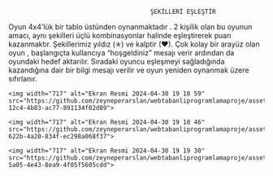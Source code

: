                                            ŞEKİLLERİ EŞLEŞTİR 

  Oyun 4x4’lük bir tablo üstünden oynanmaktadır . 2 kişilik olan bu oyunun amacı, aynı şekilleri üçlü kombinasyonlar halinde eşleştirerek puan kazanmaktır. 
  Şekillerimiz yıldız (✯) ve kalptir (♥). 
  Çok kolay bir arayüz olan oyun , başlangıçta kullancıya “hoşgeldiniz” mesajı verir ardından da oyundaki hedef aktarılır. 
  Sıradaki oyuncu eşleşmeyi sağladığında kazandığına dair bir bilgi mesajı verilir ve oyun yeniden oynanmak üzere sıfırlanır.


    <img width="717" alt="Ekran Resmi 2024-04-30 19 18 59" src="https://github.com/zeyneperarslan/webtabanliprogramlamaproje/assets/120674682/5e4c2a75-12c4-4b83-ac77-891134f02d89">

    <img width="717" alt="Ekran Resmi 2024-04-30 19 18 46" src="https://github.com/zeyneperarslan/webtabanliprogramlamaproje/assets/120674682/a2f95e74-622b-4a20-834f-ec298a068f37">

    <img width="717" alt="Ekran Resmi 2024-04-30 19 19 30" src="https://github.com/zeyneperarslan/webtabanliprogramlamaproje/assets/120674682/82b0df1a-5a05-4e43-8ea9-4f05f5605cdd">





